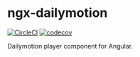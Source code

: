 ngx-dailymotion
===

[![CircleCI](https://circleci.com/gh/is2ei/ngx-dailymotion.svg?style=svg)](https://circleci.com/gh/is2ei/ngx-dailymotion)
[![codecov](https://codecov.io/gh/is2ei/ngx-dailymotion/branch/master/graph/badge.svg)](https://codecov.io/gh/is2ei/ngx-dailymotion)


Dailymotion player component for Angular.
